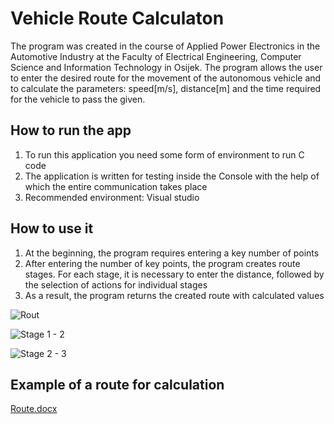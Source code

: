 # Vehicle Route Calculaton
The program was created in the course of Applied Power Electronics in the Automotive Industry at the Faculty of Electrical Engineering, Computer Science and Information Technology in Osijek. The program allows the user to enter the desired route for the movement of the autonomous vehicle and to calculate the parameters: speed[m/s], distance[m] and the time required for the vehicle to pass the given.

## How to run the app
1. To run this application you need some form of environment to run C code
2. The application is written for testing inside the Console with the help of which the entire communication takes place
3. Recommended environment: Visual studio

## How to use it 
1. At the beginning, the program requires entering a key number of points
2. After entering the number of key points, the program creates route stages. For each stage, it is necessary to enter the distance, followed by the selection of actions for individual stages
3. As a result, the program returns the created route with calculated values

![Rout](https://user-images.githubusercontent.com/62599540/186674256-6cb9e676-b8d0-4e1a-9c91-e642c39aa3b3.PNG)

![Stage 1 - 2](https://user-images.githubusercontent.com/62599540/186674288-40143138-cb86-4e59-913b-a5d11acf7dcc.PNG)

![Stage 2 - 3](https://user-images.githubusercontent.com/62599540/186674308-b4d3b129-314c-4b86-a4c1-6551ecd5d752.PNG)

## Example of a route for calculation

[Route.docx](https://github.com/StjepanPrakljacic/vehicleRouteCalculation/files/9425257/Route.docx)
